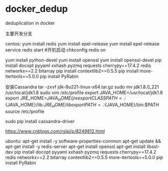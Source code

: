 # docker_dedup
deduplication in docker

主要开发分支


centos:
yum install redis
yum install epel-release
yum install epel-release
service redis start
#开机启动
chkconfig redis on

yum install python-devel
yum install openssl
yum install openssl-devel
pip install docopt pyyaml xxhash pyzmq requests cherrypy==17.4.2 redis networkx==2.2 bitarray
pip install contextlib2==0.5.5
pip install more-itertools==5.0.0
pip install PyRabin


安装Cassandra
tar -zxvf jdk-8u221-linux-x64.tar.gz
sudo mv jdk1.8.0_221  /usr/local/jdk1.8
sudo vim /etc/profile
	export JAVA_HOME=/usr/local/jdk1.8
	export JRE_HOME=${JAVA_HOME}/jre
	export CLASSPATH=.:${JAVA_HOME}/lib:${JRE_HOME}/lib
	export PATH=.:${JAVA_HOME}/bin:$PATH
source /etc/profile

sudo pip install cassandra-driver


https://www.cnblogs.com/rslai/p/8249812.html

ubuntu:
apt-get install -y software-properties-common
apt-get update && apt-get install -y redis-server
apt-get install openssl
apt-get install libssl-dev
pip install docopt pyyaml xxhash pyzmq requests cherrypy==17.4.2 redis networkx==2.2 bitarray contextlib2==0.5.5 more-itertools==5.0.0 
pip install PyRabin
